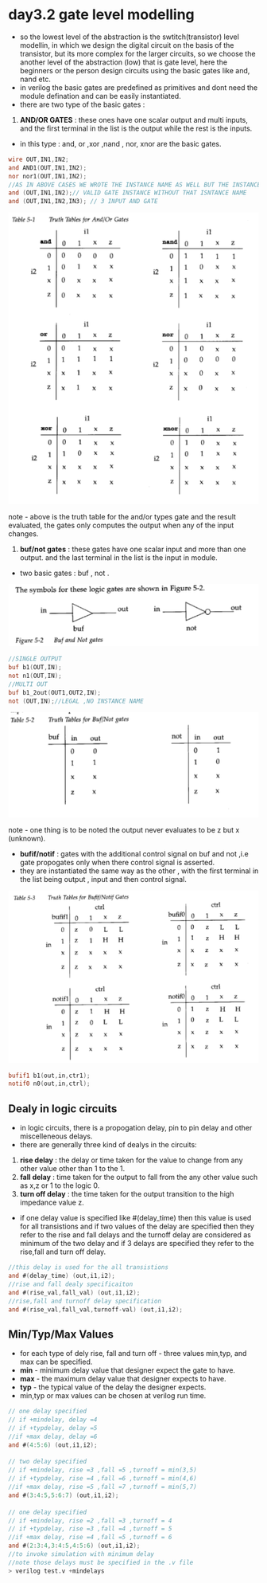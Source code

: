 # day3.2 gate level modelling

- so the lowest level of the abstraction is the swtitch(transistor) level modellin, in which we design the digital circuit on the basis of the transistor, but its more complex for the larger circuits, so we choose the another level of the abstraction (low) that is gate level, here the beginners or the person design circuits using the basic gates like and, nand etc.
- in verilog the basic gates are predefined as primitives and dont need the module defination and can be easily instantiated.
- there are two type of the basic gates :
1. **AND/OR GATES** : these ones have one scalar output and multi inputs, and the first terminal in the list is the output while the rest is the inputs.
- in this type : and, or ,xor ,nand , nor, xnor are the basic gates.

```verilog
wire OUT,IN1,IN2;
and AND1(OUT,IN1,IN2); 
nor nor1(OUT,IN1,IN2);
//AS IN ABOVE CASES WE WROTE THE INSTANCE NAME AS WELL BUT THE INSTANCE NAME IS OPTIONAL FOR THE PRIMITIVE AS RHE OUTPUT WILL BE STORED IN THE OUT.
and (OUT,IN1,IN2);// VALID GATE INSTANCE WITHOUT THAT ISNTANCE NAME 
and (OUT,IN1,IN2,IN3); // 3 INPUT AND GATE 
```

![and_or truth.png](andortruth.png)

note - above is the truth table for the and/or types gate and the result evaluated, the gates only computes the output when any of the input changes.

1. **buf/not gates** : these gates have one scalar input and more than one output. and the last terminal in the list is the input in module.
- two basic gates : buf , not .

![buf_not.png](buf_not.png)

```verilog
//SINGLE OUTPUT
buf b1(OUT,IN);
not n1(OUT,IN);
//MULTI OUT
buf b1_2out(OUT1,OUT2,IN);
not (OUT,IN);//LEGAL ,NO INSTANCE NAME 
```

![bufnot truth.png](buftruth.png)

note - one thing is to be noted the output never evaluates to be z but x (unknown).

- **bufif/notif** : gates with the additional control signal on buf and not ,i.e gate propogates only when there control signal is  asserted.
- they are instantiated the same way as the other , with the first terminal in the list being output , input and then control signal.

![image.png](bufif.png)

```verilog
bufif1 b1(out,in,ctr1);
notif0 n0(out,in,ctrl);
```

## Dealy in logic circuits

- in logic circuits, there is a propogation delay, pin to pin delay and other miscelleneous delays.
- there are generally three kind of dealys in the circuits:
1. **rise delay** : the delay or time taken for the value to change from any other value other than 1 to the 1.
2. **fall delay** : time taken for the output to fall from the any other value such as x,z or 1 to the logic 0.
3. **turn off delay** : the time taken for the output transition to the high impedance value z.
- if one delay value is specified like #(delay_time) then this value is used for all transistions and if two values of the delay are specified then they refer to the rise and fall delays and the turnoff delay are considered as minimum of the two delay and if 3 delays  are specified they refer to the rise,fall and turn off delay.

```verilog
//this delay is used for the all transistions
and #(delay_time) (out,i1,i2);
//rise and fall dealy specificaiton
and #(rise_val,fall_val) (out,i1,i2);
//rise,fall and turnoff delay specification
and #(rise_val,fall_val,turnoff-val) (out,i1,i2);
```

## Min/Typ/Max Values

- for each type of dely rise, fall and turn off - three values min,typ, and max can be specified.
- **min** - minimum delay value that designer expect the gate to have.
- **max** - the maximum delay value that designer expects to have.
- **typ** - the typical value of the delay the designer expects.
- min,typ or max values can be chosen at  verilog run time.

```verilog
// one delay specified 
// if +mindelay, delay =4
// if +typdelay, delay =5
//if +max delay, delay =6
and #(4:5:6) (out,i1,i2);

// two delay specified 
// if +mindelay, rise =3 ,fall =5 ,turnoff = min(3,5)
// if +typdelay, rise =4 ,fall =6 ,turnoff = min(4,6)
//if +max delay, rise =5 ,fall =7 ,turnoff = min(5,7)
and #(3:4:5,5:6:7) (out,i1,i2);

// one delay specified 
// if +mindelay, rise =2 ,fall =3 ,turnoff = 4
// if +typdelay, rise =3 ,fall =4 ,turnoff = 5
//if +max delay, rise =4 ,fall =5 ,turnoff = 6
and #(2:3:4,3:4:5,4:5:6) (out,i1,i2);
//to invoke simulation with minimum delay
//note those delays must be specified in the .v file 
> verilog test.v +mindelays
```
